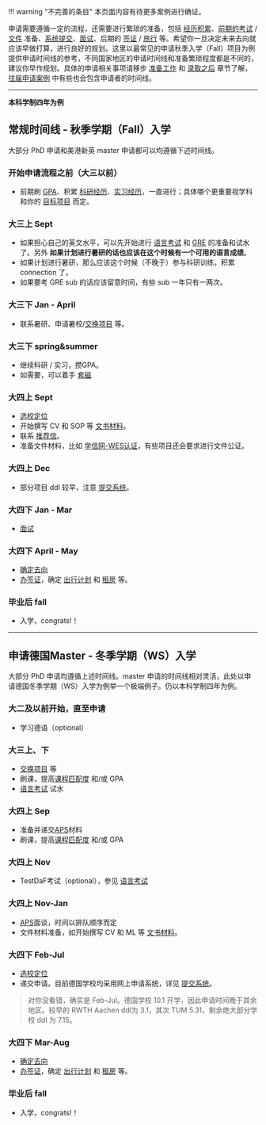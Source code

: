 !!! warning "不完善的条目"
    本页面内容有待更多案例进行确证。

申请需要遵循一定的流程，还需要进行繁琐的准备，包括 [经历积累](../../prepare/experience/)、[前期的考试](../../prepare/exam) / [文件](../../prepare/material) 准备、[系统提交](../../prepare/onlinesystem/)、[面试](../../prepare/interview)、后期的 [签证](../../afterad/visa/) / [旅行](../../afterad/travel/) 等。希望你一旦决定未来去向就应该早做打算，进行良好的规划。这里以最常见的申请秋季入学（Fall）项目为例提供申请时间线的参考，不同国家地区的申请时间线和准备繁琐程度都是不同的，建议你早作规划。具体的申请相关事项请移步 [准备工作](../../prepare/) 和 [录取之后](../../afterad) 章节了解，[往届申请案例](../../cases) 中有些也会包含申请者的时间线。

------

**本科学制四年为例**

## 常规时间线 - 秋季学期（Fall）入学 

大部分 PhD 申请和美港新英 master 申请都可以均遵循下述时间线。

### 开始申请流程之前（大三以前）
- 前期刷 [GPA](../../prepare/exam/#gpa)、积累 [科研经历](../../prepare/experience/research)、[实习经历](../../prepare/experience/intern)，一直进行；具体哪个更重要视学科和你的 [目标项目](../master_phd/) 而定。

### 大三上 Sept
- 如果担心自己的英文水平，可以先开始进行 [语言考试](../../prepare/exam/#21) 和 [GRE](../../prepare/exam/#22-gregmat) 的准备和试水了。另外 **如果计划进行暑研的话也应该在这个时候有一个可用的语言成绩**。
- 如果计划进行暑研，那么应该这个时候（不晚于）参与科研训练，积累 connection 了。
- 如果要考 GRE sub 的话应该留意时间，有些 sub 一年只有一两次。

### 大三下 Jan - April
- 联系暑研、申请暑校/[交换项目](../../prepare/experience/exchange/) 等。

### 大三下 spring&summer
- 继续科研 / 实习，攒GPA。
- 如需要，可以着手 [套磁](../../prepare/selection/touch/)

### 大四上 Sept
- [选校定位](../../prepare/selection/)
- 开始撰写 CV 和 SOP 等 [文书材料](../../prepare/material/)。
- 联系 [推荐信](../../prepare/rl/)。
- 准备文件材料，比如 [学信网-WES认证](../../prepare/ehlp/chsi)，有些项目还会要求进行文件公证。

###  大四上 Dec
- 部分项目 ddl 较早，注意 [提交系统](../../prepare/onlinesystem/)。

### 大四下 Jan - Mar
- [面试](../../prepare/interview/)

### 大四下 April - May
- [确定去向](../../afterad/compare/)
- [办签证](../../afterad/visa/)，确定 [出行计划](../../afterad/travel/) 和 [租房](../../afterad/rent/) 等。

### 毕业后 fall
- 入学，congrats!！

----------

## 申请德国Master - 冬季学期（WS）入学

大部分 PhD 申请均遵循上述时间线。master 申请的时间线相对灵活，此处以申请德国冬季学期（WS）入学为例举一个极端例子。仍以本科学制四年为例。

### 大二及以前开始，直至申请
- 学习德语（optional）

### 大三上、下
- [交换项目](../../prepare/experience/exchange/) 等
- 刷课，提高[课程匹配度](../../prepare/exam/#3) 和/或 GPA
- [语言考试](../../prepare/exam/#21) 试水

### 大四上 Sep
- 准备并递交[APS](../../prepare/help/)材料
- 刷课，提高[课程匹配度](../../prepare/exam/#3) 和/或 GPA

### 大四上 Nov
- TestDaF考试（optional），参见 [语言考试](../../prepare/exam/#23)

### 大四上 Nov-Jan
- [APS](../../prepare/help/)面谈，时间以排队顺序而定
- 文件材料准备，如开始撰写 CV 和 ML 等 [文书材料](../../prepare/material/)。

### 大四下 Feb-Jul
- [选校定位](../../prepare/selection/)
- 递交申请。目前德国学校均采用网上申请系统，详见 [提交系统](../../prepare/onlinesystem/)。

> 对你没看错，确实是 Feb-Jul。德国学校 10.1 开学，因此申请时间晚于其余地区。较早的 RWTH Aachen ddl为 3.1，其次 TUM 5.31，剩余绝大部分学校 ddl 为 7.15。

### 大四下 Mar-Aug
- [确定去向](../../afterad/compare/)
- [办签证](../../afterad/visa/)，确定 [出行计划](../../afterad/travel/) 和 [租房](../../afterad/rent/) 等。

### 毕业后 fall
- 入学，congrats!！
